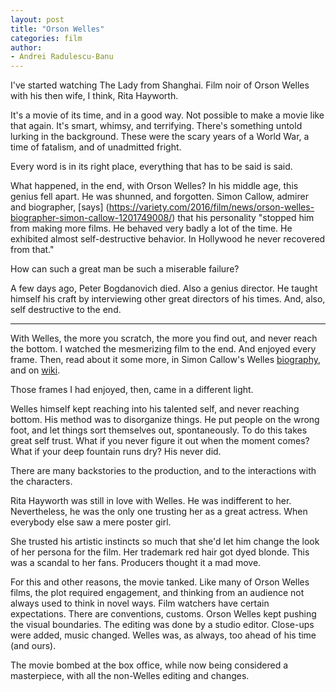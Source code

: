 ```yaml
---
layout: post
title: "Orson Welles"
categories: film
author:
- Andrei Radulescu-Banu
---
```


I've started watching The Lady from Shanghai. Film noir of Orson Welles with his then wife, I think, Rita Hayworth.

It's a movie of its time, and in a good way. Not possible to make a movie like that again. It's smart, whimsy, and terrifying. There's something untold lurking in the background. These were the scary years of a World War, a time of fatalism, and of unadmitted fright.

Every word is in its right place, everything that has to be said is said.

What happened, in the end, with Orson Welles? In his middle age, this genius fell apart. He was shunned, and forgotten. Simon Callow, admirer and biographer, [says] (https://variety.com/2016/film/news/orson-welles-biographer-simon-callow-1201749008/) that his personality "stopped him from making more films. He behaved very badly a lot of the time. He exhibited almost self-destructive behavior. In Hollywood he never recovered from that."

How can such a great man be such a miserable failure?

A few days ago, Peter Bogdanovich died. Also a genius director. He taught himself his craft by interviewing other great directors of his times. And, also, self destructive to the end.

----

With Welles, the more you scratch, the more you find out, and never reach the bottom. I watched the mesmerizing film to the end. And enjoyed every frame. Then, read about it some more, in Simon Callow's Welles [biography](https://www.amazon.com/gp/product/0670872563), and on [wiki](https://en.wikipedia.org/wiki/The_Lady_from_Shanghai).

Those frames I had enjoyed, then, came in a different light.

Welles himself kept reaching into his talented self, and never reaching bottom. His method was to disorganize things. He put people on the wrong foot, and let things sort themselves out, spontaneously. To do this takes great self trust. What if you never figure it out when the moment comes? What if your deep fountain runs dry? His never did.

There are many backstories to the production, and to the interactions with the characters.

Rita Hayworth was still in love with Welles. He was indifferent to her. Nevertheless, he was the only one trusting her as a great actress. When everybody else saw a mere poster girl.

She trusted his artistic instincts so much that she'd let him change the look of her persona for the film. Her trademark red hair got dyed blonde. This was a scandal to her fans. Producers thought it a mad move.

For this and other reasons, the movie tanked. Like many of Orson Welles films, the plot required engagement, and thinking from an audience not always used to think in novel ways. Film watchers have certain expectations. There are conventions, customs. Orson Welles kept pushing the visual boundaries. The editing was done by a studio editor. Close-ups were added, music changed. Welles was, as always, too ahead of his time (and ours).

The movie bombed at the box office, while now being considered a masterpiece, with all the non-Welles editing and changes.



